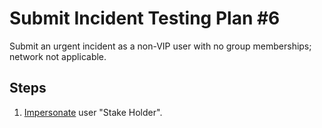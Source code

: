 # Submit Incident Testing Plan #6

Submit an urgent incident as a non-VIP user with no group memberships; network not applicable.

## Steps

1. [Impersonate](../Impersonation.md) user "Stake Holder".

